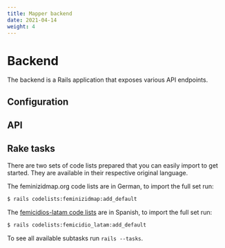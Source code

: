 ```yaml
---
title: Mapper backend
date: 2021-04-14
weight: 4
---
```


# Backend

The backend is a Rails application that exposes various API endpoints.

## Configuration

## API

## Rake tasks

There are two sets of code lists prepared that you can easily import to get started. They are available in their respective original language.

The feminizidmap.org code lists are in German, to import the full set run:

``` bash
$ rails codelists:feminizidmap:add_default
```

The [femicidios-latam code lists](https://github.com/idatosabiertos/femicidios-latam/tree/master/standard/schema/codelists) are in Spanish, to import the full set run:

``` bash
$ rails codelists:femicidio_latam:add_default
```

To see all available subtasks run `rails --tasks`.

